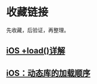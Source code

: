 # 收藏链接

先收藏，后验证，再整理。

## [iOS +load()详解](https://www.jianshu.com/p/7a4162f59991)

## [iOS：动态库的加载顺序](https://www.jianshu.com/p/ceb33cff30f6)

